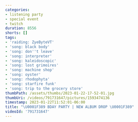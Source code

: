 ```yaml
---
categories:
- listening party
- special event
- twitch
duration: 8556
shorts: []
tags:
- 'raiding: ZyeByteVT'
- 'song: black body'
- 'song: don''t leave'
- 'song: interpreter'
- 'song: kaleidoscopic'
- 'song: lost grimoires'
- 'song: machine shop'
- 'song: oyster'
- 'song: rhodophyta'
- 'song: starfire funk'
- 'song: trip to the grocery store'
thumbPath: /assets/thumbs/2023-01-22-17-52-01.jpg
thumbUri: /videos/791731647/pictures/1593474136
timestamp: 2023-01-22T11:52:01-06:00
title: "\U0001F389 BDAY PARTY | NEW ALBUM DROP \U0001F389"
videoId: '791731647'
---
```

